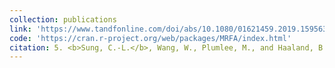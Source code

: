 ```yaml
---
collection: publications
link: 'https://www.tandfonline.com/doi/abs/10.1080/01621459.2019.1595630?journalCode=uasa20'
code: 'https://cran.r-project.org/web/packages/MRFA/index.html'
citation: 5. <b>Sung, C.-L.</b>, Wang, W., Plumlee, M., and Haaland, B. (2020). Multi-resolution functional ANOVA for large-scale, many-input computer experiments. <i>Journal of the American Statistical Association</i>, 115(530), 908-919.
---
```

